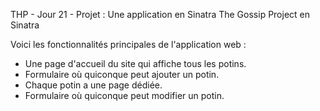 THP - Jour 21 - Projet : Une application en Sinatra
The Gossip Project en Sinatra

Voici les fonctionnalités principales de l'application web :

- Une page d'accueil du site qui affiche tous les potins.
- Formulaire où quiconque peut ajouter un potin.
- Chaque potin a une page dédiée.
- Formulaire où quiconque peut modifier un potin.
